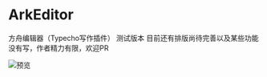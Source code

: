 # ArkEditor
方舟编辑器（Typecho写作插件）
测试版本
目前还有排版尚待完善以及某些功能没有写，作者精力有限，欢迎PR

![预览][1]  


[1]:https://es.ip3x.com/ArkEditor/ArkEditor01.jpg "预览界面"
